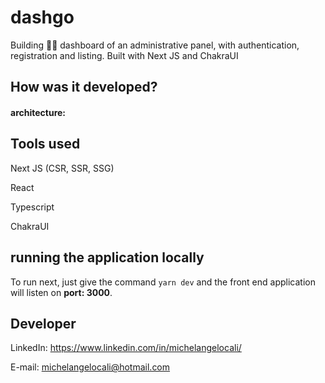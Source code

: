 # dashgo

Building 👨‍💻 dashboard of an administrative panel, with authentication, registration and listing. Built with Next JS and ChakraUI



## How was it developed?



#### architecture:



## Tools used

Next JS (CSR, SSR, SSG)

React

Typescript

ChakraUI



## running the application locally

To run next, just give the command `yarn dev` and the front end application will listen on **port: 3000**. 



## Developer

LinkedIn:
https://www.linkedin.com/in/michelangelocali/

E-mail:
michelangelocali@hotmail.com
